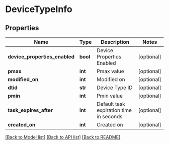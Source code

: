 # DeviceTypeInfo

## Properties
Name | Type | Description | Notes
------------ | ------------- | ------------- | -------------
**device_properties_enabled** | **bool** | Device Properties Enabled | [optional] 
**pmax** | **int** | Pmax value | [optional] 
**modified_on** | **int** | Modified on | [optional] 
**dtid** | **str** | Device Type ID | [optional] 
**pmin** | **int** | Pmin value | [optional] 
**task_expires_after** | **int** | Default task expiration time in seconds | [optional] 
**created_on** | **int** | Created on | [optional] 

[[Back to Model list]](../README.md#documentation-for-models) [[Back to API list]](../README.md#documentation-for-api-endpoints) [[Back to README]](../README.md)


